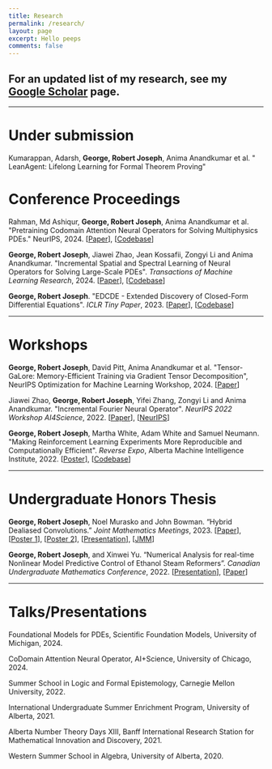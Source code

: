```yaml
---
title: Research
permalink: /research/
layout: page
excerpt: Hello peeps
comments: false
---
```


## For an updated list of my research, see my [Google Scholar](https://scholar.google.ca/citations?view_op=list_works&hl=en&hl=en&user=5P1Uwy4AAAAJ) page.
<hr>

# Under submission
Kumarappan, Adarsh, **George, Robert Joseph**, Anima Anandkumar et al. "	
LeanAgent: Lifelong Learning for Formal Theorem Proving"

# Conference Proceedings
Rahman, Md Ashiqur, **George, Robert Joseph**, Anima Anandkumar et al. "Pretraining Codomain Attention Neural Operators for Solving Multiphysics PDEs." NeurIPS, 2024. [[Paper](https://arxiv.org/abs/2403.12553)], [[Codebase](https://github.com/ashiq24/CoDA-NO)]

**George, Robert Joseph**, Jiawei Zhao, Jean Kossafii, Zongyi Li and Anima Anandkumar. "Incremental Spatial and Spectral Learning of Neural Operators for Solving Large-Scale PDEs". *Transactions of Machine Learning Research*, 2024. [[Paper](https://arxiv.org/pdf/2211.15188.pdf)], [[Codebase](https://github.com/neuraloperator/neuraloperator)]

**George, Robert Joseph**. "EDCDE - Extended Discovery of Closed-Form Differential Equations". *ICLR Tiny Paper*, 2023. [[Paper](https://openreview.net/forum?id=EVz_vcZQvvg&referrer=%5BAuthor%20Console%5D(%2Fgroup%3Fid%3DICLR.cc%2F2023%2FTinyPapers%2FAuthors%23your-submissions))], [[Codebase](https://github.com/Robertboy18/EDCDE-ICLR-2023)]
<hr>

# Workshops
**George, Robert Joseph**, David Pitt, Anima Anandkumar et al. "Tensor-GaLore: Memory-Efficient Training via Gradient Tensor Decomposition", NeurIPS Optimization for Machine Learning Workshop, 2024. [[Paper](https://openreview.net/forum?id=sBaUZzZXJN&referrer=%5BAuthor%20Console%5D(%2Fgroup%3Fid%3DNeurIPS.cc%2F2024%2FWorkshop%2FOPT%2FAuthors%23your-submissions))]

Jiawei Zhao, **George, Robert Joseph**, Yifei Zhang, Zongyi Li and Anima Anandkumar. "Incremental Fourier Neural Operator". *NeurIPS 2022 Workshop AI4Science*, 2022. [[Paper](https://arxiv.org/pdf/2211.15188.pdf)], [[NeurIPS](https://nips.cc/Conferences/2022/ScheduleMultitrack?event=57971)]

**George, Robert Joseph**, Martha White, Adam White and Samuel Neumann. "Making Reinforcement Learning Experiments More Reproducible and Computationally Efficient". *Reverse Expo*, Alberta Machine Intelligence Institute, 2022. [[Poster](https://www.robertj1.com/assets/pdf/RL-Poster.pdf)], [[Codebase](https://github.com/Robertboy18/MinAtar-Faster)]

<hr>

# Undergraduate Honors Thesis
**George, Robert Joseph**, Noel Murasko and John Bowman. “Hybrid Dealiased Convolutions.” *Joint Mathematics Meetings*, 2023. [[Paper](https://www.robertj1.com/assets/pdf/Final_499.pdf)], [[Poster 1](https://www.robertj1.com/assets/pdf/Hybrid-Poster.pdf)], [[Poster 2](https://www.robertj1.com/assets/pdf/MATH499-2-POSTER.pdf)], [[Presentation](https://www.robertj1.com/assets/pdf/MATH499_Presentation-final.pdf)], [[JMM](https://meetings.ams.org/math/jmm2023/meetingapp.cgi/Paper/22815)]

**George, Robert Joseph**, and Xinwei Yu. “Numerical Analysis for real-time Nonlinear Model Predictive Control of Ethanol Steam Reformers”. *Canadian Undergraduate Mathematics Conference*, 2022. [[Presentation](https://www.robertj1.com/assets/pdf/CUMC-2022-Presentation.pdf)], [[Paper](https://arxiv.org/abs/2210.13745)]
<hr>

# Talks/Presentations

Foundational Models for PDEs, Scientific Foundation Models, University of Michigan, 2024.

CoDomain Attention Neural Operator, AI+Science, University of Chicago, 2024.

Summer School in Logic and Formal Epistemology, Carnegie Mellon University, 2022.

International Undergraduate Summer Enrichment Program, University of Alberta, 2021.

Alberta Number Theory Days XIII, Banff International Research Station for Mathematical Innovation and Discovery, 2021.

Western Summer School in Algebra, University of Alberta, 2020.
